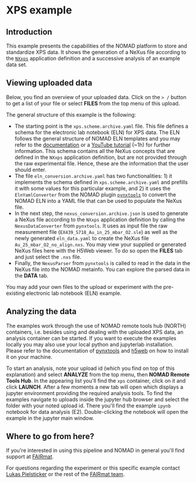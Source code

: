 # XPS example

## Introduction

This example presents the capabilities of the NOMAD platform to store and standardize XPS data. It shows the generation of a NeXus file according to the [`NXxps`](https://fairmat-nfdi.github.io/nexus_definitions/classes/contributed_definitions/NXxps.html#nxxps) application definition and a successive analysis of an example data set.

## Viewing uploaded data

Below, you find an overview of your uploaded data.
Click on the `> /` button to get a list of your file or select **FILES** from the top menu of this upload.

The general structure of this example is the following:

- The starting point is the `xps.scheme.archive.yaml` file. This file defines a schema for the 
electronic lab notebook (ELN) for XPS data. The ELN follows the general structure of NOMAD ELN templates and you may refer to the [documentation](https://nomad-lab.eu/prod/v1/staging/docs/archive.html) or a [YouTube tutorial](https://youtu.be/o5ETHmGmnaI) (~1h) for further information. This schema contains all the NeXus concepts that are defined in the `NXxps` application definition, but are not provided through the raw experimental file.
Hence, these are the information that the user should enter.
- The file `eln_conversion.archive.yaml` has two functionalities: 1) it implements the schema defined in `xps.scheme.archive.yaml` and prefills it with some values for this particular example, and 2) it uses the `ElnYamlConverter` from the NOMAD plugin [`pynxtools`](https://github.com/FAIRmat-NFDI/pynxtools) to convert the NOMAD ELN into a YAML file that can be used to populate the NeXus file.
- In the next step, the `nexus_conversion.archive.json` is used to generate a NeXus file according to the `NXxps` application definition by calling the `NexusDataConverter` from `pynxtools`. It uses as input file the raw measurement file (`EX439_S718_Au_in_25_mbar_O2.sle`) as well as the newly generated `eln_data.yaml` to create the NeXus file `Au_25_mbar_O2_no_align.nxs`. You may view your supplied or generated NeXus files here with the H5Web viewer. To do so open the **FILES** tab and just select the `.nxs` file.
- Finally, the `NexusParser` from `pynxtools` is called to read in the data in the NeXus file into the NOMAD metainfo. You can explore the parsed data in the **DATA** tab.

You may add your own files to the upload or experiment with the pre-existing electronic lab notebook (ELN) example.

## Analyzing the data

The examples work through the use of NOMAD remote tools hub (NORTH) containers, i.e. besides using and dealing with the uploaded XPS data, an analysis container can be started. If you want to execute the examples locally you may also use your local python and jupyterlab installation. Please refer to the documentation of [pynxtools](https://github.com/FAIRmat-NFDI/pynxtools.git) and [h5web](https://github.com/silx-kit/h5web) on how to install it on your machine.

To start an analysis, note your upload id (which you find on top of this explanation) and select **ANALYZE** from the top menu, then **NOMAD Remote Tools Hub**.
In the appearing list you'll find the `xps` container, click on it and click **LAUNCH**.
After a few moments a new tab will open which displays a jupyter environment providing the required analysis tools.
To find the examples navigate to uploads inside the jupyter hub browser and select the folder with your noted upload id.
There you'll find the example `ipynb` notebook for data analysis (E2).
Double-clicking the notebook will open the example in the jupyter main window.

## Where to go from here?

If you're interested in using this pipeline and NOMAD in general you'll find support at [FAIRmat](https://www.fairmat-nfdi.eu/fairmat/).

For questions regarding the experiment or this specific example contact [Lukas Pielsticker](https://www.fairmat-nfdi.eu/fairmat/about-fairmat/team-fairmat) or the rest of the [FAIRmat team](https://www.fairmat-nfdi.eu/fairmat/about-fairmat/team-fairmat).

